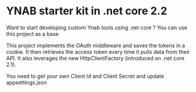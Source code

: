 # YNAB starter kit in .net core 2.2

Want to start developing custom Ynab tools using .net core ? You can use this project as a base

This project implements the OAuth middleware and saves the tokens in a cookie. It then retrieves the access token every time it pulls data from their API. It also leverages the new HttpClientFactory 
(introduced on .net core 2.1).

You need to get your own Client Id and Client Secret and update appsettings.json
